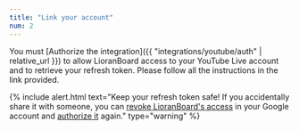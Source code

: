 ```yaml
---
title: "Link your account"
num: 2
---
```


You must [Authorize the integration]({{ "integrations/youtube/auth" | relative_url }}) to allow LioranBoard access to your YouTube Live account and to retrieve your refresh token. Please follow all the instructions in the link provided.

{% include alert.html text="Keep your refresh token safe! If you accidentally share it with someone, you can <a href='https://myaccount.google.com/permissions?continue=https%3A%2F%2Fmyaccount.google.com%2Fsecurity'>revoke LioranBoard's access</a> in your Google account and <a href='https://lioranboard.ca/docs/integrations/youtube#linkyouraccount'>authorize it</a> again." type="warning" %} 